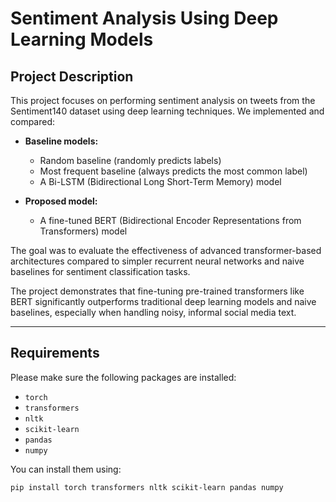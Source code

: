 # Sentiment Analysis Using Deep Learning Models

## Project Description

This project focuses on performing sentiment analysis on tweets from the Sentiment140 dataset using deep learning techniques. We implemented and compared:

- **Baseline models:**
  - Random baseline (randomly predicts labels)
  - Most frequent baseline (always predicts the most common label)
  - A Bi-LSTM (Bidirectional Long Short-Term Memory) model

- **Proposed model:**
  - A fine-tuned BERT (Bidirectional Encoder Representations from Transformers) model

The goal was to evaluate the effectiveness of advanced transformer-based architectures compared to simpler recurrent neural networks and naive baselines for sentiment classification tasks.

The project demonstrates that fine-tuning pre-trained transformers like BERT significantly outperforms traditional deep learning models and naive baselines, especially when handling noisy, informal social media text.

---

## Requirements

Please make sure the following packages are installed:

- `torch`
- `transformers`
- `nltk`
- `scikit-learn`
- `pandas`
- `numpy`

You can install them using:

```bash
pip install torch transformers nltk scikit-learn pandas numpy
